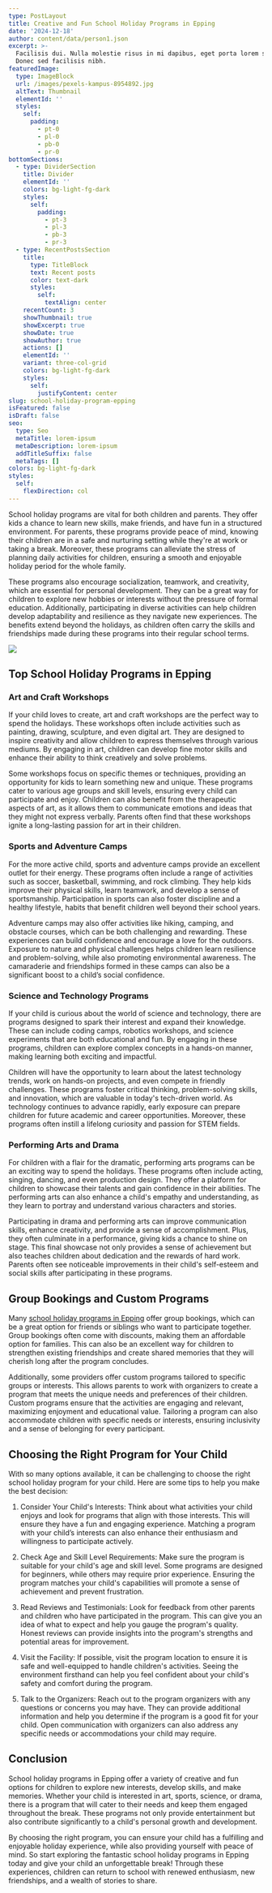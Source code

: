 ```yaml
---
type: PostLayout
title: Creative and Fun School Holiday Programs in Epping
date: '2024-12-18'
author: content/data/person1.json
excerpt: >-
  Facilisis dui. Nulla molestie risus in mi dapibus, eget porta lorem semper.
  Donec sed facilisis nibh.
featuredImage:
  type: ImageBlock
  url: /images/pexels-kampus-8954892.jpg
  altText: Thumbnail
  elementId: ''
  styles:
    self:
      padding:
        - pt-0
        - pl-0
        - pb-0
        - pr-0
bottomSections:
  - type: DividerSection
    title: Divider
    elementId: ''
    colors: bg-light-fg-dark
    styles:
      self:
        padding:
          - pt-3
          - pl-3
          - pb-3
          - pr-3
  - type: RecentPostsSection
    title:
      type: TitleBlock
      text: Recent posts
      color: text-dark
      styles:
        self:
          textAlign: center
    recentCount: 3
    showThumbnail: true
    showExcerpt: true
    showDate: true
    showAuthor: true
    actions: []
    elementId: ''
    variant: three-col-grid
    colors: bg-light-fg-dark
    styles:
      self:
        justifyContent: center
slug: school-holiday-program-epping
isFeatured: false
isDraft: false
seo:
  type: Seo
  metaTitle: lorem-ipsum
  metaDescription: lorem-ipsum
  addTitleSuffix: false
  metaTags: []
colors: bg-light-fg-dark
styles:
  self:
    flexDirection: col
---
```

School holiday programs are vital for both children and parents. They offer kids a chance to learn new skills, make friends, and have fun in a structured environment. For parents, these programs provide peace of mind, knowing their children are in a safe and nurturing setting while they're at work or taking a break. Moreover, these programs can alleviate the stress of planning daily activities for children, ensuring a smooth and enjoyable holiday period for the whole family.

These programs also encourage socialization, teamwork, and creativity, which are essential for personal development. They can be a great way for children to explore new hobbies or interests without the pressure of formal education. Additionally, participating in diverse activities can help children develop adaptability and resilience as they navigate new experiences. The benefits extend beyond the holidays, as children often carry the skills and friendships made during these programs into their regular school terms.

![](/images/pexels-kampus-8954892.jpg)



## Top School Holiday Programs in Epping

### Art and Craft Workshops

If your child loves to create, art and craft workshops are the perfect way to spend the holidays. These workshops often include activities such as painting, drawing, sculpture, and even digital art. They are designed to inspire creativity and allow children to express themselves through various mediums. By engaging in art, children can develop fine motor skills and enhance their ability to think creatively and solve problems.

Some workshops focus on specific themes or techniques, providing an opportunity for kids to learn something new and unique. These programs cater to various age groups and skill levels, ensuring every child can participate and enjoy. Children can also benefit from the therapeutic aspects of art, as it allows them to communicate emotions and ideas that they might not express verbally. Parents often find that these workshops ignite a long-lasting passion for art in their children.

### Sports and Adventure Camps

For the more active child, sports and adventure camps provide an excellent outlet for their energy. These programs often include a range of activities such as soccer, basketball, swimming, and rock climbing. They help kids improve their physical skills, learn teamwork, and develop a sense of sportsmanship. Participation in sports can also foster discipline and a healthy lifestyle, habits that benefit children well beyond their school years.

Adventure camps may also offer activities like hiking, camping, and obstacle courses, which can be both challenging and rewarding. These experiences can build confidence and encourage a love for the outdoors. Exposure to nature and physical challenges helps children learn resilience and problem-solving, while also promoting environmental awareness. The camaraderie and friendships formed in these camps can also be a significant boost to a child’s social confidence.

### Science and Technology Programs

If your child is curious about the world of science and technology, there are programs designed to spark their interest and expand their knowledge. These can include coding camps, robotics workshops, and science experiments that are both educational and fun. By engaging in these programs, children can explore complex concepts in a hands-on manner, making learning both exciting and impactful.

Children will have the opportunity to learn about the latest technology trends, work on hands-on projects, and even compete in friendly challenges. These programs foster critical thinking, problem-solving skills, and innovation, which are valuable in today's tech-driven world. As technology continues to advance rapidly, early exposure can prepare children for future academic and career opportunities. Moreover, these programs often instill a lifelong curiosity and passion for STEM fields.

### Performing Arts and Drama

For children with a flair for the dramatic, performing arts programs can be an exciting way to spend the holidays. These programs often include acting, singing, dancing, and even production design. They offer a platform for children to showcase their talents and gain confidence in their abilities. The performing arts can also enhance a child's empathy and understanding, as they learn to portray and understand various characters and stories.

Participating in drama and performing arts can improve communication skills, enhance creativity, and provide a sense of accomplishment. Plus, they often culminate in a performance, giving kids a chance to shine on stage. This final showcase not only provides a sense of achievement but also teaches children about dedication and the rewards of hard work. Parents often see noticeable improvements in their child's self-esteem and social skills after participating in these programs.

## Group Bookings and Custom Programs

Many [school holiday programs in Epping](https://leisurecity.ymca.org.au/venue-hire/school-group-bookings/) offer group bookings, which can be a great option for friends or siblings who want to participate together. Group bookings often come with discounts, making them an affordable option for families. This can also be an excellent way for children to strengthen existing friendships and create shared memories that they will cherish long after the program concludes.

Additionally, some providers offer custom programs tailored to specific groups or interests. This allows parents to work with organizers to create a program that meets the unique needs and preferences of their children. Custom programs ensure that the activities are engaging and relevant, maximizing enjoyment and educational value. Tailoring a program can also accommodate children with specific needs or interests, ensuring inclusivity and a sense of belonging for every participant.

## Choosing the Right Program for Your Child

With so many options available, it can be challenging to choose the right school holiday program for your child. Here are some tips to help you make the best decision:

1.  Consider Your Child's Interests: Think about what activities your child enjoys and look for programs that align with those interests. This will ensure they have a fun and engaging experience. Matching a program with your child’s interests can also enhance their enthusiasm and willingness to participate actively.

2.  Check Age and Skill Level Requirements: Make sure the program is suitable for your child's age and skill level. Some programs are designed for beginners, while others may require prior experience. Ensuring the program matches your child's capabilities will promote a sense of achievement and prevent frustration.

3.  Read Reviews and Testimonials: Look for feedback from other parents and children who have participated in the program. This can give you an idea of what to expect and help you gauge the program's quality. Honest reviews can provide insights into the program's strengths and potential areas for improvement.

4.  Visit the Facility: If possible, visit the program location to ensure it is safe and well-equipped to handle children's activities. Seeing the environment firsthand can help you feel confident about your child's safety and comfort during the program.

5.  Talk to the Organizers: Reach out to the program organizers with any questions or concerns you may have. They can provide additional information and help you determine if the program is a good fit for your child. Open communication with organizers can also address any specific needs or accommodations your child may require.

## Conclusion

School holiday programs in Epping offer a variety of creative and fun options for children to explore new interests, develop skills, and make memories. Whether your child is interested in art, sports, science, or drama, there is a program that will cater to their needs and keep them engaged throughout the break. These programs not only provide entertainment but also contribute significantly to a child's personal growth and development.

By choosing the right program, you can ensure your child has a fulfilling and enjoyable holiday experience, while also providing yourself with peace of mind. So start exploring the fantastic school holiday programs in Epping today and give your child an unforgettable break! Through these experiences, children can return to school with renewed enthusiasm, new friendships, and a wealth of stories to share.
